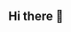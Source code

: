 ## Hi there 👋

<!--
**Vinitha01-hub/Vinitha01-hub** is a ✨ _special_ ✨ repository because its `README.md` (this file) appears on your GitHub profile.

Here are some ideas to get you started:

- 🔭 I’m currently working on topological data analysis 
- 🌱 I’m currently learning TDA
- 👯 I’m looking to collaborate on research work on TDA
- 🤔 I am working as an Assistant Professor in mathematics 
- 💬 Ask me about ...
- 📫  reach me @ vinitha01@gmail.com
- 😄 Pronouns: ...
- ⚡ Fun fact: ...
-->
